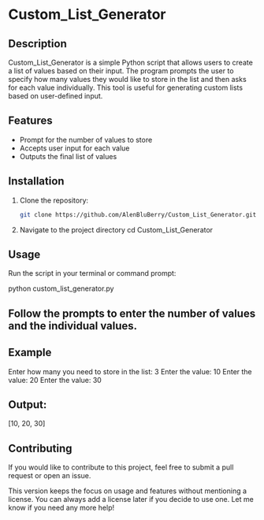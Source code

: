 # Custom_List_Generator

## Description

Custom_List_Generator is a simple Python script that allows users to create a list of values based on their input. The program prompts the user to specify how many values they would like to store in the list and then asks for each value individually. This tool is useful for generating custom lists based on user-defined input.

## Features

- Prompt for the number of values to store
- Accepts user input for each value
- Outputs the final list of values

## Installation

1. Clone the repository:
   ```bash
   git clone https://github.com/AlenBluBerry/Custom_List_Generator.git

2. Navigate to the project directory
   cd Custom_List_Generator

## Usage
  Run the script in your terminal or command prompt:

python custom_list_generator.py

## Follow the prompts to enter the number of values and the individual values.

## Example

Enter how many you need to store in the list: 3
Enter the value: 10
Enter the value: 20
Enter the value: 30

## Output:

[10, 20, 30]

## Contributing

If you would like to contribute to this project, feel free to submit a pull request or open an issue.

This version keeps the focus on usage and features without mentioning a license. You can always add a license later if you decide to use one. Let me know if you need any more help!
